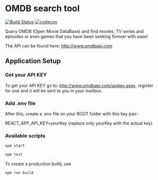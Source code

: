 # OMDB search tool

[![Build Status](https://travis-ci.org/GeoDoo/omdb.svg?branch=master)](https://travis-ci.org/GeoDoo/omdb) [![codecov](https://codecov.io/gh/GeoDoo/omdb/branch/master/graph/badge.svg)](https://codecov.io/gh/GeoDoo/omdb)

Query OMDB (Open Movie DataBase) and find movies, TV series and episodes or even games that you have been seeking forever with ease!

The API can be found here: http://www.omdbapi.com

## Application Setup

### Get your API KEY

To get your API KEY go to: http://www.omdbapi.com/apikey.aspx, register for one and it will be sent to you in your mailbox. 

### Add .env file

After this, create a .env file on your ROOT folder with this key pair:

REACT_APP_API_KEY=yourKey (replace only yourKey with the actual key)

### Available scripts

```sh
npm start
```
```sh
npm test
```
To create a production build, use 

```sh
npm run build
```